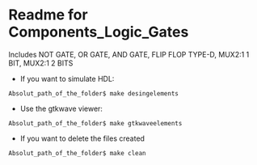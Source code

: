 # Readme for Components_Logic_Gates

Includes NOT GATE, OR GATE, AND GATE, FLIP FLOP TYPE-D, MUX2:1 1 BIT, MUX2:1 2 BITS

* If you want to simulate HDL:

~~~~
Absolut_path_of_the_folder$ make desingelements
~~~~


* Use the gtkwave viewer:

~~~~
Absolut_path_of_the_folder$ make gtkwaveelements
~~~~

* If you want to delete the files created

~~~~
Absolut_path_of_the_folder$ make clean
~~~~

